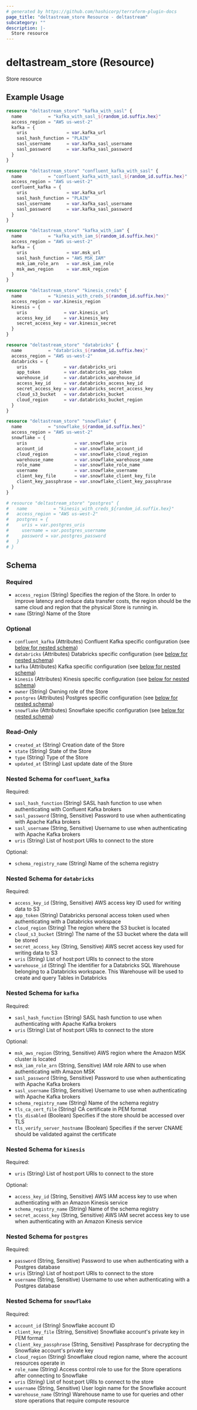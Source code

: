 ```yaml
---
# generated by https://github.com/hashicorp/terraform-plugin-docs
page_title: "deltastream_store Resource - deltastream"
subcategory: ""
description: |-
  Store resource
---
```


# deltastream_store (Resource)

Store resource

## Example Usage

```terraform
resource "deltastream_store" "kafka_with_sasl" {
  name          = "kafka_with_sasl_${random_id.suffix.hex}"
  access_region = "AWS us-west-2"
  kafka = {
    uris               = var.kafka_url
    sasl_hash_function = "PLAIN"
    sasl_username      = var.kafka_sasl_username
    sasl_password      = var.kafka_sasl_password
  }
}

resource "deltastream_store" "confluent_kafka_with_sasl" {
  name          = "confluent_kafka_with_sasl_${random_id.suffix.hex}"
  access_region = "AWS us-west-2"
  confluent_kafka = {
    uris               = var.kafka_url
    sasl_hash_function = "PLAIN"
    sasl_username      = var.kafka_sasl_username
    sasl_password      = var.kafka_sasl_password
  }
}

resource "deltastream_store" "kafka_with_iam" {
  name          = "kafka_with_iam_${random_id.suffix.hex}"
  access_region = "AWS us-west-2"
  kafka = {
    uris               = var.msk_url
    sasl_hash_function = "AWS_MSK_IAM"
    msk_iam_role_arn   = var.msk_iam_role
    msk_aws_region     = var.msk_region
  }
}

resource "deltastream_store" "kinesis_creds" {
  name          = "kinesis_with_creds_${random_id.suffix.hex}"
  access_region = var.kinesis_region
  kinesis = {
    uris              = var.kinesis_url
    access_key_id     = var.kinesis_key
    secret_access_key = var.kinesis_secret
  }
}

resource "deltastream_store" "databricks" {
  name          = "databricks_${random_id.suffix.hex}"
  access_region = "AWS us-west-2"
  databricks = {
    uris              = var.databricks_uri
    app_token         = var.databricks_app_token
    warehouse_id      = var.databricks_warehouse_id
    access_key_id     = var.databricks_access_key_id
    secret_access_key = var.databricks_secret_access_key
    cloud_s3_bucket   = var.databricks_bucket
    cloud_region      = var.databricks_bucket_region
  }
}

resource "deltastream_store" "snowflake" {
  name          = "snowflake_${random_id.suffix.hex}"
  access_region = "AWS us-west-2"
  snowflake = {
    uris                  = var.snowflake_uris
    account_id            = var.snowflake_account_id
    cloud_region          = var.snowflake_cloud_region
    warehouse_name        = var.snowflake_warehouse_name
    role_name             = var.snowflake_role_name
    username              = var.snowflake_username
    client_key_file       = var.snowflake_client_key_file
    client_key_passphrase = var.snowflake_client_key_passphrase
  }
}

# resource "deltastream_store" "postgres" {
#   name          = "kinesis_with_creds_${random_id.suffix.hex}"
#   access_region = "AWS us-west-2"
#   postgres = {
#     uris = var.postgres_uris
#     username = var.postgres_username
#     password = var.postgres_password
#   }
# }
```

<!-- schema generated by tfplugindocs -->
## Schema

### Required

- `access_region` (String) Specifies the region of the Store. In order to improve latency and reduce data transfer costs, the region should be the same cloud and region that the physical Store is running in.
- `name` (String) Name of the Store

### Optional

- `confluent_kafka` (Attributes) Confluent Kafka specific configuration (see [below for nested schema](#nestedatt--confluent_kafka))
- `databricks` (Attributes) Databricks specific configuration (see [below for nested schema](#nestedatt--databricks))
- `kafka` (Attributes) Kafka specific configuration (see [below for nested schema](#nestedatt--kafka))
- `kinesis` (Attributes) Kinesis specific configuration (see [below for nested schema](#nestedatt--kinesis))
- `owner` (String) Owning role of the Store
- `postgres` (Attributes) Postgres specific configuration (see [below for nested schema](#nestedatt--postgres))
- `snowflake` (Attributes) Snowflake specific configuration (see [below for nested schema](#nestedatt--snowflake))

### Read-Only

- `created_at` (String) Creation date of the Store
- `state` (String) State of the Store
- `type` (String) Type of the Store
- `updated_at` (String) Last update date of the Store

<a id="nestedatt--confluent_kafka"></a>
### Nested Schema for `confluent_kafka`

Required:

- `sasl_hash_function` (String) SASL hash function to use when authenticating with Confluent Kafka brokers
- `sasl_password` (String, Sensitive) Password to use when authenticating with Apache Kafka brokers
- `sasl_username` (String, Sensitive) Username to use when authenticating with Apache Kafka brokers
- `uris` (String) List of host:port URIs to connect to the store

Optional:

- `schema_registry_name` (String) Name of the schema registry


<a id="nestedatt--databricks"></a>
### Nested Schema for `databricks`

Required:

- `access_key_id` (String, Sensitive) AWS access key ID used for writing data to S3
- `app_token` (String) Databricks personal access token used when authenticating with a Databricks workspace
- `cloud_region` (String) The region where the S3 bucket is located
- `cloud_s3_bucket` (String) The name of the S3 bucket where the data will be stored
- `secret_access_key` (String, Sensitive) AWS secret access key used for writing data to S3
- `uris` (String) List of host:port URIs to connect to the store
- `warehouse_id` (String) The identifier for a Databricks SQL Warehouse belonging to a Databricks workspace. This Warehouse will be used to create and query Tables in Databricks


<a id="nestedatt--kafka"></a>
### Nested Schema for `kafka`

Required:

- `sasl_hash_function` (String) SASL hash function to use when authenticating with Apache Kafka brokers
- `uris` (String) List of host:port URIs to connect to the store

Optional:

- `msk_aws_region` (String, Sensitive) AWS region where the Amazon MSK cluster is located
- `msk_iam_role_arn` (String, Sensitive) IAM role ARN to use when authenticating with Amazon MSK
- `sasl_password` (String, Sensitive) Password to use when authenticating with Apache Kafka brokers
- `sasl_username` (String, Sensitive) Username to use when authenticating with Apache Kafka brokers
- `schema_registry_name` (String) Name of the schema registry
- `tls_ca_cert_file` (String) CA certificate in PEM format
- `tls_disabled` (Boolean) Specifies if the store should be accessed over TLS
- `tls_verify_server_hostname` (Boolean) Specifies if the server CNAME should be validated against the certificate


<a id="nestedatt--kinesis"></a>
### Nested Schema for `kinesis`

Required:

- `uris` (String) List of host:port URIs to connect to the store

Optional:

- `access_key_id` (String, Sensitive) AWS IAM access key to use when authenticating with an Amazon Kinesis service
- `schema_registry_name` (String) Name of the schema registry
- `secret_access_key` (String, Sensitive) AWS IAM secret access key to use when authenticating with an Amazon Kinesis service


<a id="nestedatt--postgres"></a>
### Nested Schema for `postgres`

Required:

- `password` (String, Sensitive) Password to use when authenticating with a Postgres database
- `uris` (String) List of host:port URIs to connect to the store
- `username` (String, Sensitive) Username to use when authenticating with a Postgres database


<a id="nestedatt--snowflake"></a>
### Nested Schema for `snowflake`

Required:

- `account_id` (String) Snowflake account ID
- `client_key_file` (String, Sensitive) Snowflake account's private key in PEM format
- `client_key_passphrase` (String, Sensitive) Passphrase for decrypting the Snowflake account's private key
- `cloud_region` (String) Snowflake cloud region name, where the account resources operate in
- `role_name` (String) Access control role to use for the Store operations after connecting to Snowflake
- `uris` (String) List of host:port URIs to connect to the store
- `username` (String, Sensitive) User login name for the Snowflake account
- `warehouse_name` (String) Warehouse name to use for queries and other store operations that require compute resource
